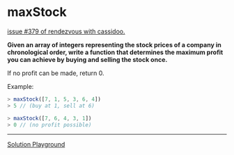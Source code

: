 # maxStock

[issue #379 of rendezvous with cassidoo.](https://buttondown.com/cassidoo/archive/you-may-delay-but-time-will-not-benjamin-franklin/)

**Given an array of integers representing the stock prices of a company in chronological order, write a function that determines the maximum profit you can achieve by buying and selling the stock once.**

If no profit can be made, return 0.

Example:

```ts
> maxStock([7, 1, 5, 3, 6, 4])
> 5 // (buy at 1, sell at 6)

> maxStock([7, 6, 4, 3, 1])
> 0 // (no profit possible)
```

---

[Solution Playground](https://tsplay.dev/mLVGvw)
